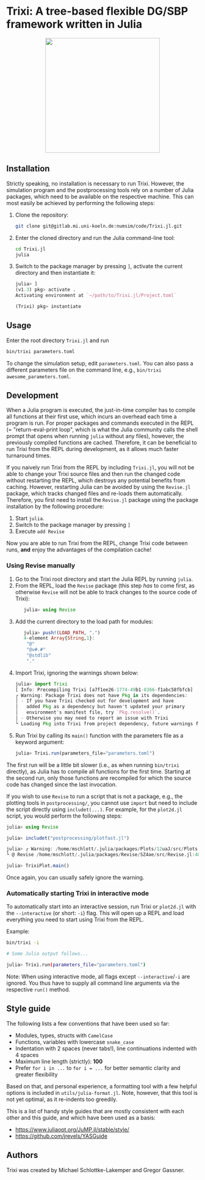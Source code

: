 # Trixi: A tree-based flexible DG/SBP framework written in Julia

<p align="center">
  <img width="300px"
       src="https://gitlab.mi.uni-koeln.de/numsim/code/Trixi.jl/-/raw/master/doc/images/trixi.png">
</p>

## Installation
Strictly speaking, no installation is necessary to run Trixi. However, the
simulation program and the postprocessing tools rely on a number of Julia
packages, which need to be available on the respective machine. This can most
easily be achieved by performing the following steps:

1.  Clone the repository:
    ```bash
    git clone git@gitlab.mi.uni-koeln.de:numsim/code/Trixi.jl.git
    ```
2.  Enter the cloned directory and run the Julia command-line tool:
    ```bash
    cd Trixi.jl
    julia
    ```
3.  Switch to the package manager by pressing `]`, activate the current
    directory and then instantiate it:
    ```julia
    julia> ]
    (v1.3) pkg> activate .
    Activating environment at `~/path/to/Trixi.jl/Project.toml`

    (Trixi) pkg> instantiate
    ```


## Usage
Enter the root directory `Trixi.jl` and run
```bash
bin/trixi parameters.toml
```

To change the simulation setup, edit `parameters.toml`. You can also pass a different
parameters file on the command line, e.g., `bin/trixi awesome_parameters.toml`.


## Development
When a Julia program is executed, the just-in-time compiler has to compile all
functions at their first use, which incurs an overhead each time a program is
run. For proper packages and commands executed in the REPL (= "return-eval-print
loop", which is what the Julia community calls the shell prompt that opens
when running `julia` without any files), however, the previously compiled
functions are cached. Therefore, it can be beneficial to run Trixi from the REPL
during development, as it allows much faster turnaround times.

If you naively run Trixi from the REPL by including `Trixi.jl`, you will not be
able to change your Trixi source files and then run the changed code without
restarting the REPL, which destroys any potential benefits from caching.
However, restarting Julia can be avoided by using the `Revise.jl` package, which
tracks changed files and re-loads them automatically. Therefore, you first need
to install the `Revise.jl` package using the package installation by the
following procedure:

1.  Start `julia`.
2.  Switch to the package manager by pressing `]`
3.  Execute `add Revise`

Now you are able to run Trixi from the REPL, change Trixi code between runs,
**and** enjoy the advantages of the compilation cache!


### Using Revise manually

1.  Go to the Trixi root directory and start the Julia REPL by running `julia`.
2.  From the REPL, load the `Revise` package (this step _has_ to come first, as
    otherwise `Revise` will not be able to track changes to the source code of
    Trixi):
    ```julia
       julia> using Revise
    ```
3.  Add the current directory to the load path for modules:
    ```julia
       julia> push!(LOAD_PATH, ".")
       4-element Array{String,1}:
        "@"      
        "@v#.#"  
        "@stdlib"
        "."      
    ```
4.  Import Trixi, ignoring the warnings shown below:
    ```julia
    julia> import Trixi
    [ Info: Precompiling Trixi [a7f1ee26-1774-49b1-8366-f1abc58fbfcb]
    ┌ Warning: Package Trixi does not have Pkg in its dependencies:
    │ - If you have Trixi checked out for development and have
    │   added Pkg as a dependency but haven't updated your primary
    │   environment's manifest file, try `Pkg.resolve()`.
    │ - Otherwise you may need to report an issue with Trixi
    └ Loading Pkg into Trixi from project dependency, future warnings for Trixi are suppressed.
    ```
5.  Run Trixi by calling its `main()` function with the parameters file as a
    keyword argument:
    ```julia
    julia> Trixi.run(parameters_file="parameters.toml")
    ```

The first run will be a little bit slower (i.e., as when running `bin/trixi`
directly), as Julia has to compile all functions for the first time. Starting at
the second run, only those functions are recompiled for which the source code
has changed since the last invocation.

If you wish to use `Revise` to run a script that is not a package, e.g., the
plotting tools in `postprocessing/`, you cannot use `import` but need to include
the script directly using `includet(...)`. For example, for the `plot2d.jl`
script, you would perform the following steps:
```julia
julia> using Revise

julia> includet("postprocessing/plotfast.jl")

julia> ┌ Warning: /home/mschlott/.julia/packages/Plots/12uaJ/src/Plots.jl/ is not an existing directory, Revise is not watching
└ @ Revise /home/mschlott/.julia/packages/Revise/SZ4ae/src/Revise.jl:489

julia> TrixiPlot.main()
```
Once again, you can usually safely ignore the warning.


### Automatically starting Trixi in interactive mode
To automatically start into an interactive session, run Trixi or `plot2d.jl`
with the `--interactive` (or short: `-i`) flag. This will open up a REPL and
load everything you need to start using Trixi from the REPL.

Example:
```bash
bin/trixi -i

# Some Julia output follows...

julia> Trixi.run(parameters_file="parameters.toml")
```

Note: When using interactive mode, all flags except `--interactive`/`-i` are
ignored. You thus have to supply all command line arguments via the respective
`run()` method.


## Style guide
The following lists a few conventions that have been used so far:

*   Modules, types, structs with `CamelCase`
*   Functions, variables with lowercase `snake_case`  
*   Indentation with 2 spaces (never tabs!), line continuations indented with 4
    spaces
*   Maximum line length (strictly): **100**
*   Prefer `for i in ...` to `for i = ...` for better semantic clarity and
    greater flexibility

Based on that, and personal experience, a formatting tool with a few helpful
options is included in `utils/julia-format.jl`. Note, however, that this tool is
not yet optimal, as it re-indents too greedily.

This is a list of handy style guides that are mostly consistent with each
other and this guide, and which have been used as a basis:

*   https://www.juliaopt.org/JuMP.jl/stable/style/
*   https://github.com/jrevels/YASGuide

## Authors
Trixi was created by Michael Schlottke-Lakemper and Gregor Gassner.
